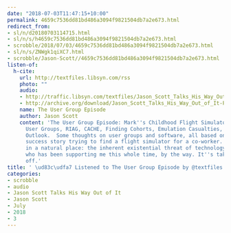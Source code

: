 ```yaml
---
date: "2018-07-03T11:47:15+10:00"
permalink: 4659c7536dd81bd486a3094f9821504db7a2e673.html
redirect_from:
- sl/n/d20180703114715.html
- sl/n/s/h4659c7536dd81bd486a3094f9821504db7a2e673.html
- scrobble/2018/07/03/4659c7536dd81bd486a3094f9821504db7a2e673.html
- sl/n/s/ZNWgk1qiXC7.html
- scrobble/Jason-Scott//4659c7536dd81bd486a3094f9821504db7a2e673.html
listen-of:
  h-cite:
    url: http://textfiles.libsyn.com/rss
    photo: ""
    audio:
    - http://traffic.libsyn.com/textfiles/Jason_Scott_Talks_His_Way_Out_of_It_-_Episode_33.mp3?dest-id=574323
    - http://archive.org/download/Jason_Scott_Talks_His_Way_Out_of_It-Podcast-by-Jason_Scott/The_User_Group_Episode.mp3
    name: The User Group Episode
    author: Jason Scott
    content: 'The User Group Episode: Mark''s Childhood Flight Simulator, 48 hours,
      User Groups, RIAG, CACHE, Finding Cohorts, Emulation Casualties, The Darkest
      Outlook.  Some thoughts on user groups and software, all based on a pretty good
      success story trying to find a flight simulator for a co-worker. All ending
      in a natural place: the inherent existential threat of technology. Thanks everyone
      who has been supporting me this whole time, by the way. It''s taken such a load
      off.'
title: ' \ud83c\udfa7 Listened to The User Group Episode by @textfiles From #JasonScottTalksHisWayOutofIt'
categories:
- scrobble
- audio
- Jason Scott Talks His Way Out of It
- Jason Scott
- July
- 2018
- 3
---
```

